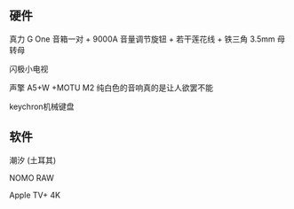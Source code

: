 ## 硬件

真力 G One 音箱一对 + 9000A 音量调节旋钮 + 若干莲花线 + 铁三角 3.5mm 母转母



闪极小电视



声擎 A5+W +MOTU M2 纯白色的音响真的是让人欲罢不能



keychron机械键盘



## 软件

潮汐 (土耳其)

NOMO RAW

Apple TV+ 4K 